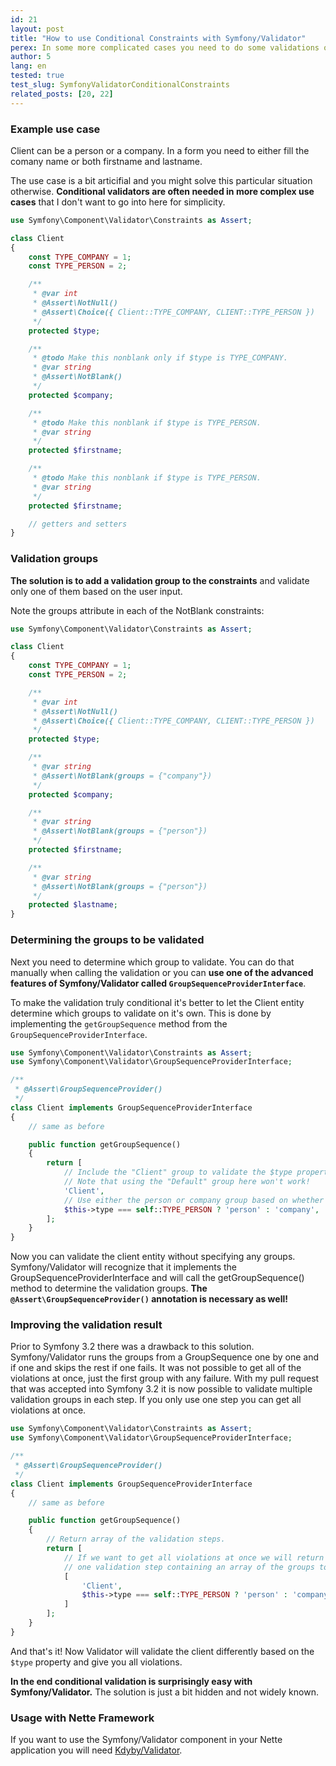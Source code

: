 ```yaml
---
id: 21
layout: post
title: "How to use Conditional Constraints with Symfony/Validator"
perex: In some more complicated cases you need to do some validations only if some condition is met. This article covers the tricks you should use including a new feature in Symfony 3.2.
author: 5
lang: en
tested: true
test_slug: SymfonyValidatorConditionalConstraints
related_posts: [20, 22]
---
```



### Example use case

Client can be a person or a company. In a form you need to either fill the comany name or both firstname and lastname.

The use case is a bit articifial and you might solve this particular situation otherwise. **Conditional validators are often needed in more complex use cases** that I don't want to go into here for simplicity.

```php
use Symfony\Component\Validator\Constraints as Assert;

class Client
{
    const TYPE_COMPANY = 1;
    const TYPE_PERSON = 2;

    /**
     * @var int
     * @Assert\NotNull()
     * @Assert\Choice({ Client::TYPE_COMPANY, CLIENT::TYPE_PERSON })
     */
    protected $type;

    /**
     * @todo Make this nonblank only if $type is TYPE_COMPANY.
     * @var string
     * @Assert\NotBlank()
     */
    protected $company;

    /**
     * @todo Make this nonblank if $type is TYPE_PERSON.
     * @var string
     */
    protected $firstname;

    /**
     * @todo Make this nonblank if $type is TYPE_PERSON.
     * @var string
     */
    protected $firstname;

    // getters and setters
}
```


### Validation groups

**The solution is to add a validation group to the constraints** and validate only one of them based on the user input.

Note the groups attribute in each of the NotBlank constraints:

```php
use Symfony\Component\Validator\Constraints as Assert;

class Client
{
    const TYPE_COMPANY = 1;
    const TYPE_PERSON = 2;

    /**
     * @var int
     * @Assert\NotNull()
     * @Assert\Choice({ Client::TYPE_COMPANY, CLIENT::TYPE_PERSON })
     */
    protected $type;

    /**
     * @var string
     * @Assert\NotBlank(groups = {"company"})
     */
    protected $company;

    /**
     * @var string
     * @Assert\NotBlank(groups = {"person"})
     */
    protected $firstname;

    /**
     * @var string
     * @Assert\NotBlank(groups = {"person"})
     */
    protected $lastname;
}
```


### Determining the groups to be validated

Next you need to determine which group to validate. You can do that manually when calling the validation or you can **use one of the advanced features of Symfony/Validator called `GroupSequenceProviderInterface`**.

To make the validation truly conditional it's better to let the Client entity determine which groups to validate on it's own. This is done by implementing the `getGroupSequence` method from the `GroupSequenceProviderInterface`.

```php
use Symfony\Component\Validator\Constraints as Assert;
use Symfony\Component\Validator\GroupSequenceProviderInterface;

/**
 * @Assert\GroupSequenceProvider()
 */
class Client implements GroupSequenceProviderInterface
{
    // same as before

    public function getGroupSequence()
    {
        return [
            // Include the "Client" group to validate the $type property as well.
            // Note that using the "Default" group here won't work!
            'Client',
            // Use either the person or company group based on whether company is filled or not.
            $this->type === self::TYPE_PERSON ? 'person' : 'company',
        ];
    }
}
```

Now you can validate the client entity without specifying any groups. Symfony/Validator will recognize that it implements the GroupSequenceProviderInterface and will call the getGroupSequence() method to determine the validation groups. **The `@Assert\GroupSequenceProvider()` annotation is necessary as well!**


### Improving the validation result

Prior to Symfony 3.2 there was a drawback to this solution. Symfony/Validator runs the groups from a GroupSequence one by one and if one and skips the rest if one fails. It was not possible to get all of the violations at once, just the first group with any failure. With my pull request that was accepted into Symfony 3.2 it is now possible to validate multiple validation groups in each step. If you only use one step you can get all violations at once.

```php
use Symfony\Component\Validator\Constraints as Assert;
use Symfony\Component\Validator\GroupSequenceProviderInterface;

/**
 * @Assert\GroupSequenceProvider()
 */
class Client implements GroupSequenceProviderInterface
{
    // same as before

    public function getGroupSequence()
    {
        // Return array of the validation steps.
        return [
            // If we want to get all violations at once we will return just
            // one validation step containing an array of the groups to validate.
            [
                'Client',
                $this->type === self::TYPE_PERSON ? 'person' : 'company',
            ]
        ];
    }
}
```

And that's it! Now Validator will validate the client differently based on the `$type` property and give you all violations.

**In the end conditional validation is surprisingly easy with Symfony/Validator.** The solution is just a bit hidden and not widely known.


### Usage with Nette Framework

If you want to use the Symfony/Validator component in your Nette application you will need [Kdyby/Validator](https://github.com/Kdyby/Validator).
